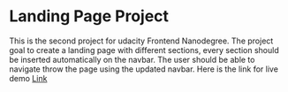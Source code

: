 # Landing Page Project
This is the second project for udacity Frontend Nanodegree. The project goal to create a landing page with different sections, every section should be inserted automatically on the navbar.
The user should be able to navigate throw the page using the updated navbar.
Here is the link for live demo [Link](https://hmabuhabib.github.io/udacity-front-end-nanodegree/Project-2/)